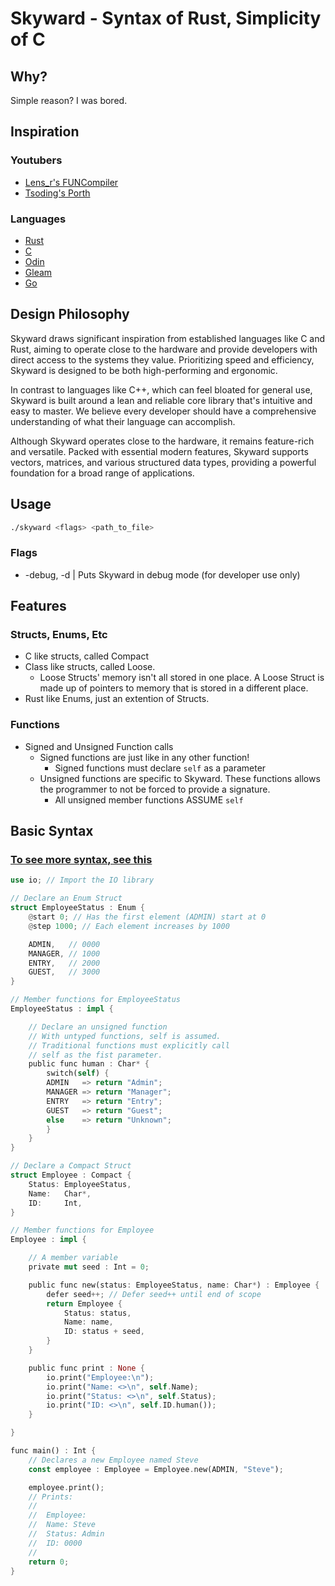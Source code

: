 # Skyward - Syntax of Rust, Simplicity of C

## Why?

Simple reason? I was bored.

## Inspiration

### Youtubers

- [Lens_r's FUNCompiler]((https://github.com/LensPlaysGames/LensorCompilerCollection))
- [Tsoding's Porth](https://gitlab.com/tsoding/porth)

### Languages

- [Rust]((https://www.rust-lang.org/))
- [C](https://en.cppreference.com/w/c)
- [Odin](https://odin-lang.org/)
- [Gleam](https://gleam.run/)
- [Go](https://go.dev/)

## Design Philosophy

Skyward draws significant inspiration from established languages like C and Rust, aiming to operate close to the hardware and provide developers with direct access to the systems they value. Prioritizing speed and efficiency, Skyward is designed to be both high-performing and ergonomic.

In contrast to languages like C++, which can feel bloated for general use, Skyward is built around a lean and reliable core library that's intuitive and easy to master. We believe every developer should have a comprehensive understanding of what their language can accomplish.

Although Skyward operates close to the hardware, it remains feature-rich and versatile. Packed with essential modern features, Skyward supports vectors, matrices, and various structured data types, providing a powerful foundation for a broad range of applications.

## Usage

```bash
./skyward <flags> <path_to_file>
```

### Flags

- -debug, -d | Puts Skyward in debug mode (for developer use only)

## Features

### Structs, Enums, Etc

- C like structs, called Compact
- Class like structs, called Loose.
  - Loose Structs' memory isn't all stored in one place. A Loose Struct is made up of pointers to memory that is stored in a different place.
- Rust like Enums, just an extention of Structs.

### Functions

- Signed and Unsigned Function calls
  - Signed functions are just like in any other function!
    - Signed functions must declare `self` as a parameter
  - Unsigned functions are specific to Skyward. These functions allows the programmer to not be forced to provide a signature.
    - All unsigned member functions ASSUME `self`

## Basic Syntax

### [To see more syntax, see this](syntax.sky)

```rust
use io; // Import the IO library

// Declare an Enum Struct
struct EmployeeStatus : Enum {
    @start 0; // Has the first element (ADMIN) start at 0
    @step 1000; // Each element increases by 1000

    ADMIN,   // 0000
    MANAGER, // 1000
    ENTRY,   // 2000
    GUEST,   // 3000
}

// Member functions for EmployeeStatus
EmployeeStatus : impl {

    // Declare an unsigned function
    // With untyped functions, self is assumed.
    // Traditional functions must explicitly call
    // self as the fist parameter.
    public func human : Char* {
        switch(self) {
        ADMIN   => return "Admin";
        MANAGER => return "Manager";
        ENTRY   => return "Entry";
        GUEST   => return "Guest";
        else    => return "Unknown";
        }
    }
}

// Declare a Compact Struct
struct Employee : Compact {
    Status: EmployeeStatus,
    Name:   Char*,
    ID:     Int,
}

// Member functions for Employee
Employee : impl {

    // A member variable
    private mut seed : Int = 0;

    public func new(status: EmployeeStatus, name: Char*) : Employee {
        defer seed++; // Defer seed++ until end of scope
        return Employee {
            Status: status,
            Name: name,
            ID: status + seed,
        }
    }

    public func print : None {
        io.print("Employee:\n");
        io.print("Name: <>\n", self.Name);
        io.print("Status: <>\n", self.Status);
        io.print("ID: <>\n", self.ID.human());
    }

}

func main() : Int {
    // Declares a new Employee named Steve
    const employee : Employee = Employee.new(ADMIN, "Steve");

    employee.print();
    // Prints:
    //
    //  Employee:
    //  Name: Steve
    //  Status: Admin
    //  ID: 0000
    //
    return 0;
}
```

